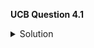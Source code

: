 



**UCB Question 4.1**
<details>
  <summary>Solution</summary>
  $\vec{u}\times \vec{v}$ can not be a scalar multiple of $vec{u}$. As previously shown the dot product $\vec{u} \cdot \vec{v} = |\vec{u}||\vec{v}|cos(\theta)$. To be perpendicular the dot product must equal zero. However, if the cross product is a a scalar multiple of $\vec{u}$ then the angle between them is 0 making
  $cos(0) = 1$. If we assume that neither vectors are the zero vector then the dot product will always be equal to |\vec{u}||k\vec{u}| a distinctly not negative number. 
</details>
